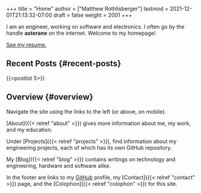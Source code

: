 +++
title = "Home"
author = ["Matthew Rothlisberger"]
lastmod = 2021-12-01T21:13:32-07:00
draft = false
weight = 2001
+++

I am an engineer, working on software and electronics. I often go by
the handle **asterane** on the internet. Welcome to my homepage!

[See my resume.](/MatthewRothlisbergerResume.pdf)


## Recent Posts {#recent-posts}

{{<postlist 5>}}


## Overview {#overview}

Navigate the site using the links to the left (or above, on
mobile).

[About]({{< relref "about" >}}) gives more information about me, my work, and my education.

Under [Projects]({{< relref "projects" >}}), find information about my engineering projects, each
of which has its own GitHub repository.

My [Blog]({{< relref "blog" >}}) contains writings on technology and engineering, hardware and
software alike.

In the footer are links to my [GitHub](https://github.com/asterane) profile, my [Contact]({{< relref "contact" >}}) page, and
the [Colophon]({{< relref "colophon" >}}) for this site.
